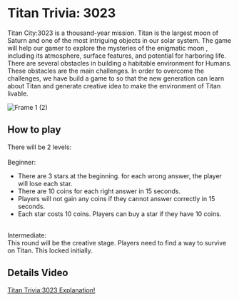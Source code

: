 # Titan Trivia: 3023

Titan City:3023 is a thousand-year mission. Titan is the largest moon of Saturn and one of the most intriguing objects in our solar system. The game will help our gamer to explore the mysteries of the enigmatic moon , including its atmosphere, surface features, and potential for harboring life. There are several obstacles in building a habitable environment for Humans. These obstacles are the main challenges. In order to overcome the challenges, we have build a game to so that the new generation can learn about Titan and generate creative idea to make the environment of Titan livable.

![Frame 1 (2)](https://github.com/Fairooz14/NASA_SpaceApp_2023/assets/102751153/614f6566-24d7-4ea6-bfb0-fbb207aa0757)

## How to play
There will be 2 levels:<br>
<br>
Beginner:<br>
- There are 3 stars at the beginning. for each wrong answer, the player will lose each star.
- There are 10 coins for each right answer in 15 seconds.
- Players will not gain any coins if they cannot answer correctly in 15 seconds.
- Each star costs 10 coins. Players can buy a star if they have 10 coins.
<br>
Intermediate:<br>
     This round will be the creative stage. Players need to find a way to survive on Titan. This locked initially.

 ## Details Video 
 [Titan Trivia:3023 Explanation!](https://youtu.be/MyXgpcYsAKw?si=KzIVJxdJGKz6oFem)

